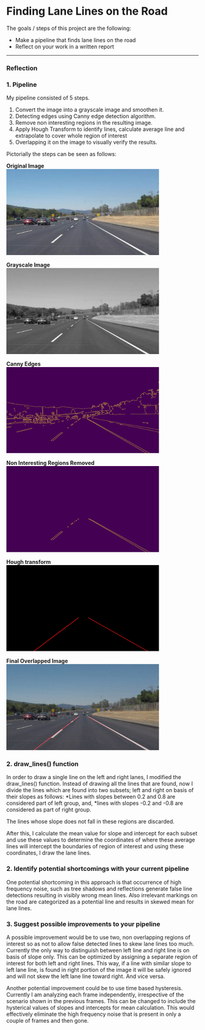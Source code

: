 # **Finding Lane Lines on the Road** 


The goals / steps of this project are the following:
* Make a pipeline that finds lane lines on the road
* Reflect on your work in a written report



---

### Reflection

### 1. Pipeline 

My pipeline consisted of 5 steps. 
1. Convert the image into a grayscale image and smoothen it. 
2. Detecting edges using Canny edge detection algorithm.
3. Remove non interesting regions in the resulting image.
4. Apply Hough Transform to identify lines, calculate average line and extrapolate to cover whole region of interest
5. Overlapping it on the image to visually verify the results.


Pictorially the steps can be seen as follows:

**Original Image**  
<img src="./test_images_output/solidWhiteCurve_step0_orig.jpg" width="400" alt="alternate text: Original image">

**Grayscale Image**  
<img src="./test_images_output/solidWhiteCurve_step1_gray.jpg" width="400" alt="alternate text: Grayscale">

**Canny Edges**  
<img src="./test_images_output/solidWhiteCurve_step2_cann.jpg" width="400" alt="alternate text: Canny edges">

**Non Interesting Regions Removed**  
<img src="./test_images_output/solidWhiteCurve_step3_intrst.jpg" width="400" alt="alternate text: Non interesting regions removed">

**Hough transform**  
<img src="./test_images_output/solidWhiteCurve_step4_hough.jpg" width="400" alt="alternate text: Hough transform">

**Final Overlapped Image**  
<img src="./test_images_output/solidWhiteCurve_step5_weight.jpg" width="400" alt="alternate text: Overlayed final image">


### 2. draw_lines() function
In order to draw a single line on the left and right lanes, I modified the draw_lines() function. Instead of drawing all the lines that are found, now I divide the lines which are found into two subsets; left and right on basis of their slopes as follows:
*Lines with slopes between 0.2 and 0.8 are considered part of left group, and, 
*lines with slopes -0.2 and -0.8 are considered as part of right group. 

The lines whose slope does not fall in these regions are discarded.

After this, I calculate the mean value for slope and intercept for each subset and use these values to determine the coordinates of where these average lines will intercept the boundaries of region of interest and using these coordinates, I draw the lane lines. 

### 2. Identify potential shortcomings with your current pipeline


One potential shortcoming in this approach is that occurrence of high frequency noise, such as tree shadows and reflections generate false line detections resulting in visibly wrong mean lines. Also irrelevant markings on the road are categorized as a potential line and results in skewed mean for lane lines. 


### 3. Suggest possible improvements to your pipeline

A possible improvement would be to use two, non overlapping regions of interest so as not to allow false detected lines to skew lane lines too much. Currently the only way to distinguish between left line and right line is on basis of slope only. This can be optimized by assigning a separate region of interest for both left and right lines. This way, if a line with similar slope to left lane line, is found in right portion of the image it will be safely ignored and will not skew the left lane line toward right. And vice versa.   

Another potential improvement could be to use time based hysteresis. Currently I am analyzing each frame independently, irrespective of the scenario shown in the previous frames. This can be changed to include the hysterical values of slopes and intercepts for mean calculation. This would effectively eliminate the high frequency noise that is present in only a couple of frames and then gone.
